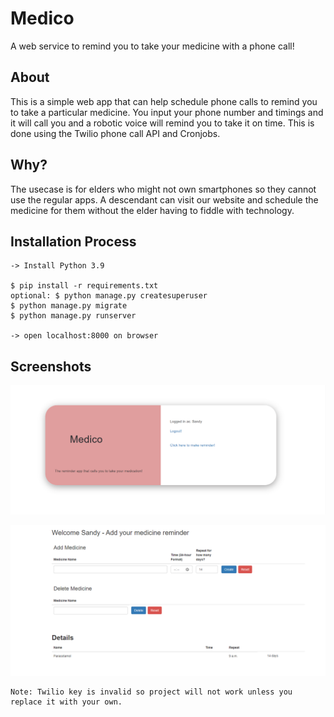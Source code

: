 # Medico
A web service to remind you to take your medicine with a phone call!

## About

This is a simple web app that can help schedule phone calls to remind you to take a particular medicine. You input your phone number and timings and it will call you and a robotic voice will remind you to take it on time.
This is done using the Twilio phone call API and Cronjobs.

## Why?

The usecase is for elders who might not own smartphones so they cannot use the regular apps. A descendant can visit our website and schedule the medicine for them without the elder having to fiddle with technology.



## Installation Process
	
	-> Install Python 3.9 
	
	$ pip install -r requirements.txt
	optional: $ python manage.py createsuperuser
	$ python manage.py migrate
	$ python manage.py runserver
	
	-> open localhost:8000 on browser

## Screenshots


![alt text](https://github.com/A-S-A-P/Medico/blob/master/medico/Project%20Images/main.png?raw=true)



![alt text](https://github.com/A-S-A-P/Medico/blob/master/medico/Project%20Images/Screenshot_2.png?raw=true)



	Note: Twilio key is invalid so project will not work unless you replace it with your own.
